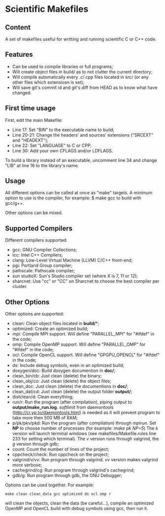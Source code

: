 Scientific Makefiles
================================

Content
-------------------------
A set of makefiles useful for writting and running scientific C or C++ code.

Features
-------------------------
* Can be used to compile libraries or full programs;
* Will create object files in build/ as to not clutter the current directory;
* Will compile automatically every .c/.cpp files located in src/ (or any other files which extensiosn is set);
* Will save git's commit id and git's diff from HEAD as to know what have changed.

First time usage
-------------------------
First, edit the main Makefile:

* Line 17: Set "BIN" to the executable name to build;
* Line 20-21: Change the headers' and sources' extensions ("SRCEXT" and "HEADEXT");
* Line 22: Set "LANGUAGE" to C or CPP;
* Line 30: Add your own CFLAGS and/or LDFLAGS.

To build a library instead of an executable, uncomment line 34 and change "LIB" at line 16 to the library's name.


Usage
-------------------------
All different options can be called at once as "make" targets. A minimum option to use is the compiler, for example:
    $ make gcc
to build with gcc/g++.

Other options can be mixed.


Supported Compilers
-----------------
Different compilers supported:

* gcc: GNU Compiler Collections;
* icc: Intel C++ Compilers;
* clang: Low-Level Virtual Machine (LLVM) C/C++ front-end;
* pgi: Portland Group compiler;
* pathscale: Pathscale compiler;
* sun studioX: Sun's Studio compiler set (where X is 7, 11 or 12);
* sharcnet: Use "cc" or "CC" on Sharcnet to choose the best compiler per cluster.

Other Options
-----------------
Other options are supported:

* clean: Clean object files located in **build/***;
* optimized: Create an optimized build;
* mpi: Compile MPI support. Will define "PARALLEL_MPI" for "#ifdef" in the code;
* omp: Compile OpenMP support. Will define "PARALLEL_OMP" for "#ifdef" in the code;
* ocl: Compile OpenCL support. Will define "GPGPU_OPENCL" for "#ifdef" in the code;
* ds: Include debug symbols, even in an optimized build;
* doxygen/doc: Build doxygen documention in **doc/**;
* clean_bin/cb: Just clean (delete) the binary;
* clean_obj/co: Just clean (delete) the object files;
* clean_doc: Just clean (delete) the documentions in **doc/**;
* clean_dat/cd: Just clean (delete) the output folder **output/**;
* distclean/d: Clean everything;
* run/r: Run the program (after compilation), piping output to **output/make_run.log**. _softlimit_ from daemontools (http://cr.yp.to/daemontools.html) is needed as it will prevent program to take more then 500 MB of RAM;
* p/pk/pkv/pkd: Run the program (after compilation) through _mpirun_. Set **NP** to choose number of processes (for example: _make pk NP=5_) The _k_ version will launch terminal windows (see makefiles/Makefile.rules line 233 for setting which terminal). The _v_ version runs through valgrind, the _g_ version through gdb;
* count: Count the number of lines of the project;
* cppcheck/check: Run cppcheck on the project;
* valgrind/v/vv: Run program through valgrind. _vv_ version makes valgrind more verbose;
* cachegrind/cg: Run program through valgrind's cachegrind;
* gdb/g: Run program through gdb, the GNU Debugger;

Options can be used together. For example:

    make clean clean_data gcc optimized ds ocl omp r

will clean the objects, clean the data (be careful...), compile an optimized OpenMP and OpenCL build with debug symbols using gcc, then run it.
